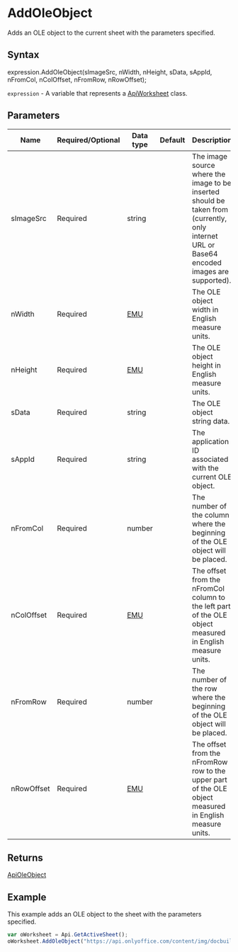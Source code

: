 # AddOleObject

Adds an OLE object to the current sheet with the parameters specified.

## Syntax

expression.AddOleObject(sImageSrc, nWidth, nHeight, sData, sAppId, nFromCol, nColOffset, nFromRow, nRowOffset);

`expression` - A variable that represents a [ApiWorksheet](../ApiWorksheet.md) class.

## Parameters

| **Name** | **Required/Optional** | **Data type** | **Default** | **Description** |
| ------------- | ------------- | ------------- | ------------- | ------------- |
| sImageSrc | Required | string |  | The image source where the image to be inserted should be taken from (currently, only internet URL or Base64 encoded images are supported). |
| nWidth | Required | [EMU](../../Enumeration/EMU.md) |  | The OLE object width in English measure units. |
| nHeight | Required | [EMU](../../Enumeration/EMU.md) |  | The OLE object height in English measure units. |
| sData | Required | string |  | The OLE object string data. |
| sAppId | Required | string |  | The application ID associated with the current OLE object. |
| nFromCol | Required | number |  | The number of the column where the beginning of the OLE object will be placed. |
| nColOffset | Required | [EMU](../../Enumeration/EMU.md) |  | The offset from the nFromCol column to the left part of the OLE object measured in English measure units. |
| nFromRow | Required | number |  | The number of the row where the beginning of the OLE object will be placed. |
| nRowOffset | Required | [EMU](../../Enumeration/EMU.md) |  | The offset from the nFromRow row to the upper part of the OLE object measured in English measure units. |

## Returns

[ApiOleObject](../../ApiOleObject/ApiOleObject.md)

## Example

This example adds an OLE object to the sheet with the parameters specified.

```javascript
var oWorksheet = Api.GetActiveSheet();
oWorksheet.AddOleObject("https://api.onlyoffice.com/content/img/docbuilder/examples/ole-object-image.png", 130 * 36000, 90 * 36000, "https://youtu.be/SKGz4pmnpgY", "asc.{38E022EA-AD92-45FC-B22B-49DF39746DB4}", 0, 2 * 36000, 4, 3 * 36000);
```

